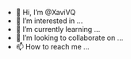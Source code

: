 - 👋 Hi, I’m @XaviVQ
- 👀 I’m interested in ...
- 🌱 I’m currently learning ...
- 💞️ I’m looking to collaborate on ...
- 📫 How to reach me ...

<!---
XaviVQ/XaviVQ is a ✨ special ✨ repository because its `README.md` (this file) appears on your GitHub profile.
You can click the Preview link to take a look at your changes.
--->
